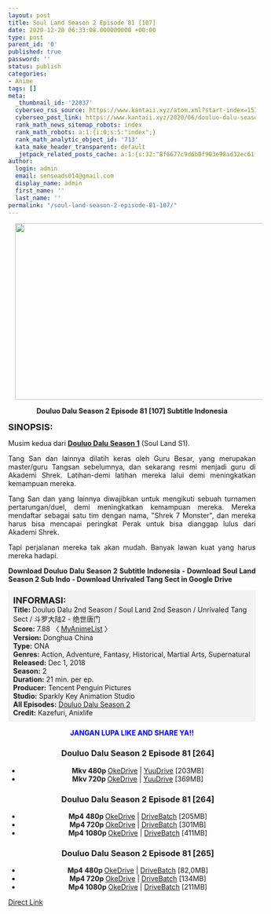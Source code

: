 ```yaml
---
layout: post
title: Soul Land Season 2 Episode 81 [107]
date: 2020-12-20 06:33:08.000000000 +00:00
type: post
parent_id: '0'
published: true
password: ''
status: publish
categories:
- Anime
tags: []
meta:
  _thumbnail_id: '22037'
  cyberseo_rss_source: https://www.kantaii.xyz/atom.xml?start-index=151&max-results=150
  cyberseo_post_link: https://www.kantaii.xyz/2020/06/douluo-dalu-season-2-episode-81-107.html
  rank_math_news_sitemap_robots: index
  rank_math_robots: a:1:{i:0;s:5:"index";}
  rank_math_analytic_object_id: '713'
  kata_make_header_transparent: default
  _jetpack_related_posts_cache: a:1:{s:32:"8f6677c9d6b0f903e98ad32ec61f8deb";a:2:{s:7:"expires";i:1650288664;s:7:"payload";a:0:{}}}
author:
  login: admin
  email: senseads014@gmail.com
  display_name: admin
  first_name: ''
  last_name: ''
permalink: "/soul-land-season-2-episode-81-107/"
---
```

<div class="separator" style="clear: both; text-align: center;"><a href="https://1.bp.blogspot.com/-M21VnwKgN7A/XtyDPSihgjI/AAAAAAAACx4/oTx6ZV7IYDchX4_OTIitooXsu9x7KhMRwCLcBGAsYHQ/s1600/Soul%2BLand%2BS2%2B-%2B81%2Ba.jpg" imageanchor="1" style="margin-left: 1em; margin-right: 1em;"><img border="0" data-original-height="480" data-original-width="853" height="360" src="{{ site.baseurl }}/assets/2020/12/Soul%2BLand%2BS2%2B-%2B81%2Ba.jpg" width="640" /></a></div>
<p>
<div style="text-align: center;"><b>Douluo Dalu Season 2 Episode 81 [107] Subtitle Indonesia</b></p>
</div>
<p><b><span style="font-size: large;">SINOPSIS:</span></b>
<div style="text-align: justify;">Musim kedua dari <b><a href="http://www.kantaii.web.id/2018/12/douluo-dalu-season-i-batch.html" target="_blank" rel="noopener">Douluo Dalu Season 1</a></b> (Soul Land S1).</p>
<p>Tang San dan lainnya dilatih keras oleh Guru Besar, yang merupakan master/guru Tangsan sebelumnya, dan sekarang resmi menjadi guru di Akademi Shrek. Latihan-demi latihan mereka lalui demi meningkatkan kemampuan mereka.</p>
<p>Tang San dan yang lainnya diwajibkan untuk mengikuti sebuah turnamen pertarungan/duel, demi meningkatkan kemampuan mereka. Mereka mendaftar sebagai satu tim dengan nama, "Shrek 7 Monster", dan mereka harus bisa mencapai peringkat Perak untuk bisa dianggap lulus dari Akademi Shrek.</p>
<p>Tapi perjalanan mereka tak akan mudah. Banyak lawan kuat yang harus mereka hadapi.</p>
<p><b>Download Douluo Dalu Season 2 Subtitle Indonesia - Download Soul Land Season 2 Sub Indo - Download Unrivaled Tang Sect in Google Drive</b></div>
<p><a name="more"></a>
<div style="background-color: #f3f3f3; padding: 10px; text-align: left;"><b><span style="font-size: large;">INFORMASI:</span></b><br /><b>Title:</b> Douluo Dalu 2nd Season / Soul Land 2nd Season / Unrivaled Tang Sect / 斗罗大陆2 - 绝世唐门<br /><b>Score:</b> 7.88 〈 <a href="https://myanimelist.net/anime/37822/Douluo_Dalu_2nd_Season?q=Douluo%20Dalu" target="_blank" rel="noopener">MyAnimeList</a>&nbsp;〉<br /><b>Version:</b> Donghua China<br /><b>Type:</b> ONA<br /><b>Genres:</b> Action, Adventure, Fantasy, Historical, Martial Arts, Supernatural<br /><b>Released:</b> Dec 1, 2018<br /><b>Season:</b> 2<br /><b>Duration:</b> 21 min. per ep.<br /><b>Producer:</b> Tencent Penguin Pictures<br /><b>Studio:</b> Sparkly Key Animation Studio<br /><b>All Episodes:</b> <a href="http://www.kantaii.web.id/2020/02/douluo-dalu-season-2.html" target="_blank" rel="noopener">Douluo Dalu Season 2</a><br /><b>Credit:</b> Kazefuri, Anixlife</div>
<p>
<div style="text-align: center;"><b><span style="color: blue;">JANGAN LUPA LIKE AND SHARE YA!!</span></b>
<div class="dl">
<ul />
<h3 style="text-align: center;">Douluo Dalu Season 2 Episode 81 [264]</h3>
<li style="text-align: center;"><b>Mkv 480p </b><a href="https://semawur.com/vST3R8Fx6hvq" target="_blank" rel="noopener">OkeDrive</a> | <a href="https://semawur.com/BqFp79" target="_blank" rel="noopener">YuuDrive</a> [203MB]</li>
<li style="text-align: center;"><b>Mkv 720p </b><a href="https://semawur.com/CeyrU7PbAS0x" target="_blank" rel="noopener">OkeDrive</a> | <a href="https://semawur.com/BGdAg" target="_blank" rel="noopener">YuuDrive</a> [369MB]</li>
</div>
<div class="dl">
<ul />
<h3 style="text-align: center;">Douluo Dalu Season 2 Episode 81 [264]</h3>
<li style="text-align: center;"><b>Mp4 480p </b><a href="https://semawur.com/mLX4ENMj8W" target="_blank" rel="noopener">OkeDrive</a> | <a href="https://semawur.com/nYee1KM3Ap" target="_blank" rel="noopener">DriveBatch</a> [205MB]</li>
<li style="text-align: center;"><b>Mp4 720p </b><a href="https://semawur.com/tzd1iwFV" target="_blank" rel="noopener">OkeDrive</a> | <a href="https://semawur.com/z63" target="_blank" rel="noopener">DriveBatch</a> [301MB]</li>
<li style="text-align: center;"><b>Mp4 1080p </b><a href="https://semawur.com/hTbGXIiK" target="_blank" rel="noopener">OkeDrive</a> | <a href="https://semawur.com/uFn6fSduyq" target="_blank" rel="noopener">DriveBatch</a> [411MB]</li>
</div>
<div class="dl">
<ul />
<h3 style="text-align: center;">Douluo Dalu Season 2 Episode 81 [265]</h3>
<li style="text-align: center;"><b>Mp4 480p </b><a href="https://semawur.com/d5bcNQl2nei" target="_blank" rel="noopener">OkeDrive</a> | <a href="https://semawur.com/LVcCJFu62Wmw" target="_blank" rel="noopener">DriveBatch</a> [82,0MB]</li>
<li style="text-align: center;"><b>Mp4 720p </b><a href="https://semawur.com/1qnsIP2Ip" target="_blank" rel="noopener">OkeDrive</a> | <a href="https://semawur.com/G41Y2zVhZ6DM" target="_blank" rel="noopener">DriveBatch</a> [134MB]</li>
<li style="text-align: center;"><b>Mp4 1080p </b><a href="https://semawur.com/z9Cv68N4" target="_blank" rel="noopener">OkeDrive</a> | <a href="https://semawur.com/N5tvmhapwH9" target="_blank" rel="noopener">DriveBatch</a> [211MB]</li>
</div>
</div>
<link rel="stylesheet" href="https://cdnjs.cloudflare.com/ajax/libs/font-awesome/4.7.0/css/font-awesome.min.css" />
<div class="divbtn"> <a href="https://handymansurrender.com/fihup8buzv?key=94550f7ce39444073321dde3b8782f97" class="btn"><i class="fa fa-download"></i> Direct Link</a> </div>
